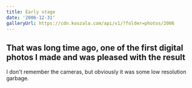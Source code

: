 ```yaml
---
title: Early stage
date: '2006-12-31'
galleryUrl: https://cdn.koszala.com/api/v1/?folder=photos/2006
---
```


## That was long time ago, one of the first digital photos I made and was pleased with the result

I don't remember the cameras, but obviously it was some low resolution garbage.
